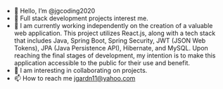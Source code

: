 - 👋 Hello, I’m @jgcoding2020
- 👀 Full stack development projects interest me.
- 🌱 I am currently working independently on the creation of a valuable web application. This project utilizes React.js, along with a tech stack that includes Java, Spring Boot, Spring Security, JWT (JSON Web Tokens), JPA (Java Persistence API), Hibernate, and MySQL. Upon reaching the final stages of development, my intention is to make this application accessible to the public for their use and benefit.
- 💞️ I am interesting in collaborating on projects.
- 📫 How to reach me jgardn11@yahoo.com

<!---
jgcoding2020/jgcoding2020 is a ✨ special ✨ repository because its `README.md` (this file) appears on your GitHub profile.
You can click the Preview link to take a look at your changes.
--->
